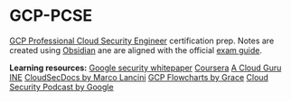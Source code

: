 # GCP-PCSE
[GCP Professional Cloud Security Engineer](https://cloud.google.com/certification/cloud-security-engineer) certification prep.
Notes are created using [Obsidian](https://obsidian.md/) ane are aligned with the official [exam guide](https://cloud.google.com/certification/guides/cloud-security-engineer).

**Learning resources:**
[Google security whitepaper](https://cloud.google.com/security/overview/whitepaper)
[Coursera](https://www.coursera.org/professional-certificates/google-cloud-security)
[A Cloud Guru](https://acloudguru.com/course/google-cloud-certified-professional-cloud-security-engineer)
[INE](https://my.ine.com/Cloud/courses/aef0b098/ine-google-cloud-platform-security)
[CloudSecDocs by Marco Lancini](https://cloudsecdocs.com/)
[GCP Flowcharts by Grace](https://grumpygrace.dev/posts/gcp-flowcharts/#security)
[Cloud Security Podcast by Google](https://cloudsecuritypodcast.libsyn.com/website)